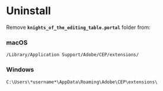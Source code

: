 # Uninstall

Remove **`knights_of_the_editing_table.portal`** folder from:

### macOS

```markup
/Library/Application Support/Adobe/CEP/extensions/
```

### Windows

```markup
C:\Users\*username*\AppData\Roaming\Adobe\CEP\extensions\
```
